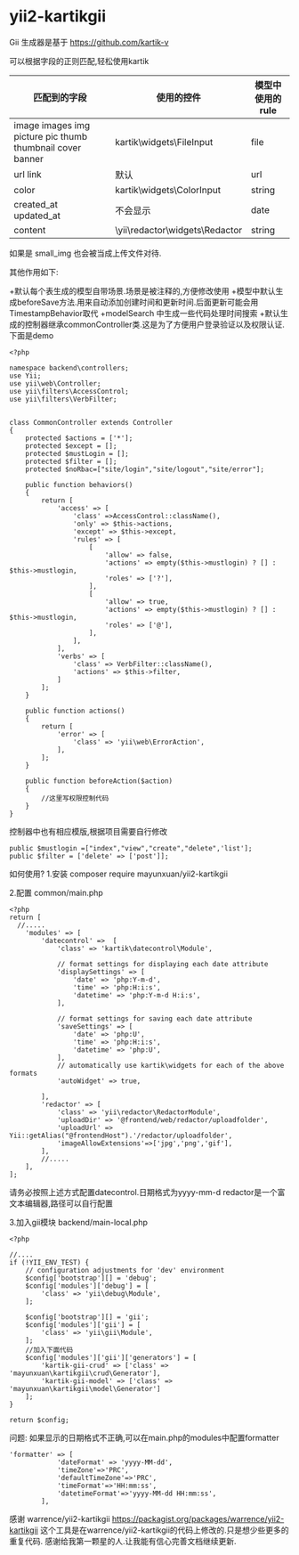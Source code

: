 # yii2-kartikgii
Gii 生成器是基于 https://github.com/kartik-v

可以根据字段的正则匹配,轻松使用kartik

|匹配到的字段|使用的控件|模型中使用的rule|
|--|--|--|
|image images img picture pic thumb thumbnail cover banner|kartik\widgets\FileInput|file|
|url link|默认|url|
|color|kartik\widgets\ColorInput|string|
|created_at updated_at|不会显示|date|
|content|\yii\redactor\widgets\Redactor|string|

如果是 small_img 也会被当成上传文件对待.

其他作用如下:

 +默认每个表生成的模型自带场景.场景是被注释的,方便修改使用
 +模型中默认生成beforeSave方法.用来自动添加创建时间和更新时间.后面更新可能会用TimestampBehavior取代
 +modelSearch 中生成一些代码处理时间搜索
 +默认生成的控制器继承commonController类.这是为了方便用户登录验证以及权限认证.下面是demo
```
<?php

namespace backend\controllers;
use Yii;
use yii\web\Controller;
use yii\filters\AccessControl;
use yii\filters\VerbFilter;


class CommonController extends Controller
{
    protected $actions = ['*'];
    protected $except = [];
    protected $mustLogin = [];
    protected $filter = [];
    protected $noRbac=["site/login","site/logout","site/error"];

    public function behaviors()
    {
        return [
            'access' => [
                'class' =>AccessControl::className(),
                'only' => $this->actions,
                'except' => $this->except,
                'rules' => [
                    [
                        'allow' => false,
                        'actions' => empty($this->mustlogin) ? [] : $this->mustlogin,
                        'roles' => ['?'],
                    ],
                    [
                        'allow' => true,
                        'actions' => empty($this->mustlogin) ? [] : $this->mustlogin,
                        'roles' => ['@'],
                    ],
                ],
            ],
            'verbs' => [
                'class' => VerbFilter::className(),
                'actions' => $this->filter,
            ]
        ];
    }

    public function actions()
    {
        return [
            'error' => [
                'class' => 'yii\web\ErrorAction',
            ],
        ];
    }

    public function beforeAction($action)
    {
        //这里写权限控制代码
    }
}
```
控制器中也有相应模版,根据项目需要自行修改
```
public $mustlogin =["index","view","create","delete",'list'];
public $filter = ['delete' => ['post']];
```

如何使用?
1.安装
composer require mayunxuan/yii2-kartikgii

2.配置
common/main.php
```
<?php
return [
  //.....
    'modules' => [
        'datecontrol' =>  [
            'class' => 'kartik\datecontrol\Module',

            // format settings for displaying each date attribute
            'displaySettings' => [
                'date' => 'php:Y-m-d',
                'time' => 'php:H:i:s',
                'datetime' => 'php:Y-m-d H:i:s',
            ],

            // format settings for saving each date attribute
            'saveSettings' => [
                'date' => 'php:U',
                'time' => 'php:H:i:s',
                'datetime' => 'php:U',
            ],
            // automatically use kartik\widgets for each of the above formats
            'autoWidget' => true,

        ],
        'redactor' => [
            'class' => 'yii\redactor\RedactorModule',
            'uploadDir' => '@frontend/web/redactor/uploadfolder',
            'uploadUrl' => Yii::getAlias("@frontendHost").'/redactor/uploadfolder',
            'imageAllowExtensions'=>['jpg','png','gif'],
        ],
        //.....
    ],
];
```
请务必按照上述方式配置datecontrol.日期格式为yyyy-mm-d
redactor是一个富文本编辑器,路径可以自行配置

3.加入gii模块
backend/main-local.php
```
<?php

//....
if (!YII_ENV_TEST) {
    // configuration adjustments for 'dev' environment
    $config['bootstrap'][] = 'debug';
    $config['modules']['debug'] = [
        'class' => 'yii\debug\Module',
    ];

    $config['bootstrap'][] = 'gii';
    $config['modules']['gii'] = [
        'class' => 'yii\gii\Module',
    ];
    //加入下面代码
    $config['modules']['gii']['generators'] = [
        'kartik-gii-crud' => ['class' => 'mayunxuan\kartikgii\crud\Generator'],
        'kartik-gii-model' => ['class' => 'mayunxuan\kartikgii\model\Generator']
    ];
}

return $config;
```

问题:
如果显示的日期格式不正确,可以在main.php的modules中配置formatter
```
'formatter' => [
            'dateFormat' => 'yyyy-MM-dd',
            'timeZone'=>'PRC',
            'defaultTimeZone'=>'PRC',
            'timeFormat'=>'HH:mm:ss',
            'datetimeFormat'=>'yyyy-MM-dd HH:mm:ss',
        ],
```

感谢 warrence/yii2-kartikgii https://packagist.org/packages/warrence/yii2-kartikgii
这个工具是在warrence/yii2-kartikgii的代码上修改的.只是想少些更多的重复代码.
感谢给我第一颗星的人.让我能有信心完善文档继续更新.

